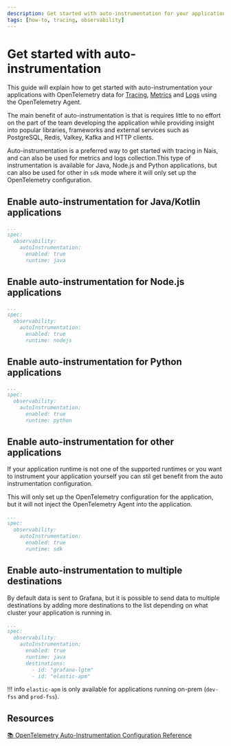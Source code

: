 ```yaml
---
description: Get started with auto-instrumentation for your applications with OpenTelemetry data for Tracing, Metrics and Logs using the OpenTelemetry Agent.
tags: [how-to, tracing, observability]
---
```


# Get started with auto-instrumentation

This guide will explain how to get started with auto-instrumentation your applications with OpenTelemetry data for [Tracing](../tracing/README.md), [Metrics](../metrics/README.md) and [Logs](../logging/README.md) using the OpenTelemetry Agent.

The main benefit of auto-instrumentation is that is requires little to no effort on the part of the team developing the application while providing insight into popular libraries, frameworks and external services such as PostgreSQL, Redis, Valkey, Kafka and HTTP clients.

Auto-instrumentation is a preferred way to get started with tracing in Nais, and can also be used for metrics and logs collection.This type of instrumentation is available for Java, Node.js and Python applications, but can also be used for other in `sdk` mode where it will only set up the OpenTelemetry configuration.

## Enable auto-instrumentation for Java/Kotlin applications

```yaml
...
spec:
  observability:
    autoInstrumentation:
      enabled: true
      runtime: java
```

## Enable auto-instrumentation for Node.js applications

```yaml
...
spec:
  observability:
    autoInstrumentation:
      enabled: true
      runtime: nodejs
```

## Enable auto-instrumentation for Python applications

```yaml
...
spec:
  observability:
    autoInstrumentation:
      enabled: true
      runtime: python
```

## Enable auto-instrumentation for other applications

If your application runtime is not one of the supported runtimes or you want to instrument your application yourself you can stil get benefit from the auto instrumentation configuration.

This will only set up the OpenTelemetry configuration for the application, but it will not inject the OpenTelemetry Agent into the application.

```yaml
...
spec:
  observability:
    autoInstrumentation:
      enabled: true
      runtime: sdk
```

## Enable auto-instrumentation to multiple destinations

By default data is sent to Grafana, but it is possible to send data to multiple destinations by adding more destinations to the list depending on what cluster your application is running in.

```yaml hl_lines="8-9"
...
spec:
  observability:
    autoInstrumentation:
      enabled: true
      runtime: java
      destinations:
        - id: "grafana-lgtm"
        - id: "elastic-apm"
```

!!! info
    `elastic-apm` is only available for applications running on-prem (`dev-fss` and `prod-fss`).

## Resources

[:books: OpenTelemetry Auto-Instrumentation Configuration Reference](../reference/auto-config.md)
